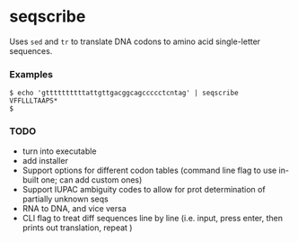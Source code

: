 # seqscribe


Uses `sed` and `tr` to translate DNA codons to amino acid single-letter sequences. 


### Examples 

```
$ echo 'gttttttttttattgttgacggcagccccctcntag' | seqscribe 
VFFLLLTAAPS*
$

```

### TODO

- turn into executable
- add installer
- Support options for different codon tables (command line flag to use in-built one; can add custom ones) 
- Support IUPAC ambiguity codes to allow for prot determination of partially unknown seqs 
- RNA to DNA, and vice versa 
- CLI flag to treat diff sequences line by line (i.e. input, press enter, then prints out translation, repeat ) 

